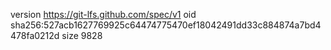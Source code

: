 version https://git-lfs.github.com/spec/v1
oid sha256:527acb1627769925c64474775470ef18042491dd33c884874a7bd4478fa0212d
size 9828
